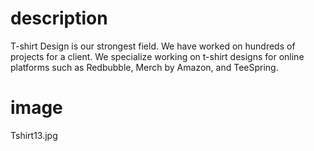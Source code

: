 # description

T-shirt Design is our strongest field. We have worked on hundreds of projects for a client. We specialize working on t-shirt designs for online platforms such as Redbubble, Merch by Amazon, and TeeSpring.

# image

Tshirt13.jpg
